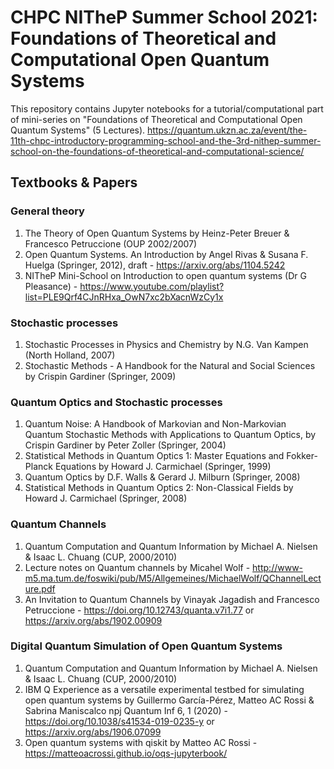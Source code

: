 # CHPC NITheP Summer School 2021: Foundations of Theoretical and Computational Open Quantum Systems

This repository contains Jupyter notebooks for a tutorial/computational part of mini-series on "Foundations of Theoretical and Computational Open Quantum Systems" (5 Lectures).
https://quantum.ukzn.ac.za/event/the-11th-chpc-introductory-programming-school-and-the-3rd-nithep-summer-school-on-the-foundations-of-theoretical-and-computational-science/

## Textbooks & Papers

### General theory
1. The Theory of Open Quantum Systems by Heinz-Peter Breuer & Francesco Petruccione (OUP 2002/2007)
2. Open Quantum Systems. An Introduction by Angel Rivas & Susana F. Huelga (Springer, 2012), draft - https://arxiv.org/abs/1104.5242
3. NITheP Mini-School on Introduction to open quantum systems (Dr G Pleasance) - https://www.youtube.com/playlist?list=PLE9Qrf4CJnRHxa_OwN7xc2bXacnWzCy1x
### Stochastic processes
1. Stochastic Processes in Physics and Chemistry by N.G. Van Kampen (North Holland, 2007)
2. Stochastic Methods - A Handbook for the Natural and Social Sciences by Crispin Gardiner (Springer, 2009)  
### Quantum Optics and Stochastic processes
1. Quantum Noise: A Handbook of Markovian and Non-Markovian Quantum Stochastic Methods with Applications to Quantum Optics, by Crispin Gardiner by Peter Zoller (Springer, 2004)
2. Statistical Methods in Quantum Optics 1: Master Equations and Fokker-Planck Equations by Howard J. Carmichael (Springer, 1999)
3. Quantum Optics by D.F. Walls & Gerard J. Milburn (Springer, 2008)
4. Statistical Methods in Quantum Optics 2: Non-Classical Fields by Howard J. Carmichael (Springer, 2008)
### Quantum Channels
1. Quantum Computation and Quantum Information by Michael A. Nielsen & Isaac L. Chuang (CUP, 2000/2010)
2. Lecture notes on Quantum channels by Micahel Wolf - http://www-m5.ma.tum.de/foswiki/pub/M5/Allgemeines/MichaelWolf/QChannelLecture.pdf
3. An Invitation to Quantum Channels by Vinayak Jagadish and Francesco Petruccione - https://doi.org/10.12743/quanta.v7i1.77 or https://arxiv.org/abs/1902.00909
### Digital Quantum Simulation of Open Quantum Systems
1. Quantum Computation and Quantum Information by Michael A. Nielsen & Isaac L. Chuang (CUP, 2000/2010)
2. IBM Q Experience as a versatile experimental testbed for simulating open quantum systems by Guillermo García-Pérez, Matteo AC Rossi  & Sabrina Maniscalco npj Quantum Inf 6, 1 (2020) -  https://doi.org/10.1038/s41534-019-0235-y or https://arxiv.org/abs/1906.07099
3. Open quantum systems with qiskit by Matteo AC Rossi - https://matteoacrossi.github.io/oqs-jupyterbook/
